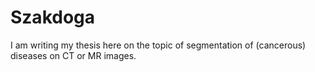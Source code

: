 # Szakdoga
I am writing my thesis here on the topic of segmentation of (cancerous) diseases on CT or MR images.
